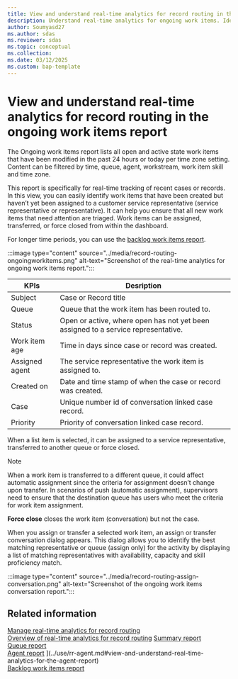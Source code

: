 ```yaml
---
title: View and understand real-time analytics for record routing in the ongoing work items report
description: Understand real-time analytics for ongoing work items. Identify and triage new items quickly. Assign, transfer, or close items from the dashboard.
author: Soumyasd27
ms.author: sdas
ms.reviewer: sdas
ms.topic: conceptual
ms.collection:
ms.date: 03/12/2025
ms.custom: bap-template
---
```


# View and understand real-time analytics for record routing in the ongoing work items report

The Ongoing work items report lists all open and active state work items
that have been modified in the past 24 hours or today per time zone
setting. Content can be filtered by time, queue, agent, workstream, work
item skill and time zone.  

This report is specifically for real-time tracking of recent cases or
records. In this view, you can easily identify work items that have been
created but haven’t yet been assigned to a customer service representative (service representative or representative). It can help you ensure that all new work items that need attention are triaged. Work items can be assigned, transferred, or force closed from within the
dashboard. 

For longer time periods, you can use the [backlog work items report](rr-backlogitems.md#view-and-understand-real-time-analytics-for-the-backlog-work-items-report).

:::image type="content" source="../media/record-routing-ongoingworkitems.png" alt-text="Screenshot of the real-time analytics for ongoing work items report.":::



|KPIs|Desription  |
|---------|---------|
|Subject     |   Case or Record title      |
|Queue    |     Queue that the work item has been routed to.    |
|Status    |  Open or active, where open has not yet been assigned to a service representative. |
|Work item age    |Time in days since case or record was created.|
|Assigned agent   |The service representative the work item is assigned to.         |
 |Created on    |    Date and time stamp of when the case or record was created.      |
|Case    |   Unique number id of conversation linked case record.      |
|Priority   |  Priority of conversation linked case record.       |


When a list item is selected, it can be assigned to a service representative,
transferred to another queue or force closed. 

> [!NOTE]
> When a work item is transferred to a different queue, it could affect
  automatic assignment since the criteria for assignment doesn’t change
  upon transfer. In scenarios of push (automatic assignment),
  supervisors need to ensure that the destination queue has users who
  meet the criteria for work item assignment.   

**Force close** closes the work item (conversation) but not the case. 

When you assign or transfer a selected work item, an assign or transfer
conversation dialog appears. This dialog allows you to identify the best
matching representative or queue (assign only) for the activity by displaying a
list of matching representatives with availability, capacity and skill
proficiency match.

:::image type="content" source="../media/record-routing-assign-conversation.png" alt-text="Screenshot of the ongoing work items conversation report.":::

## Related information

[Manage real-time analytics for record routing](../administer/enable-record-routing.md#manage-real-time-analytics-for-record-routing)  
[Overview of real-time analytics for record routing](rr-overview.md#overview-of-real-time-analytics-for-record-routing)
[Summary report](../use/rr-summary.md#view-and-understand-real-time-analytics-for-the-summary-report)  
[Queue report](../use/rr-queue.md#view-and-understand-real-time-analytics-for-the-queue-report)  
[Agent report](rr-agent.md#view-and-understand-real-time-analytics-for-the-agent-report) ](../use/rr-agent.md#view-and-understand-real-time-analytics-for-the-agent-report)  
[Backlog work items report](../use/rr-backlogitems.md#view-and-understand-real-time-analytics-for-the-backlog-work-items-report) 